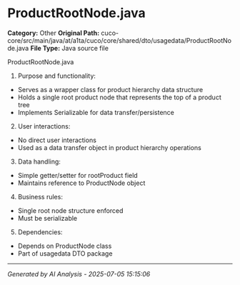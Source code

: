 # ProductRootNode.java

**Category:** Other
**Original Path:** cuco-core/src/main/java/at/a1ta/cuco/core/shared/dto/usagedata/ProductRootNode.java
**File Type:** Java source file

ProductRootNode.java
1. Purpose and functionality:
- Serves as a wrapper class for product hierarchy data structure
- Holds a single root product node that represents the top of a product tree
- Implements Serializable for data transfer/persistence

2. User interactions:
- No direct user interactions
- Used as a data transfer object in product hierarchy operations

3. Data handling:
- Simple getter/setter for rootProduct field
- Maintains reference to ProductNode object

4. Business rules:
- Single root node structure enforced
- Must be serializable

5. Dependencies:
- Depends on ProductNode class
- Part of usagedata DTO package

---
*Generated by AI Analysis - 2025-07-05 15:15:06*
